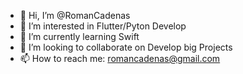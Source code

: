 - 👋 Hi, I’m @RomanCadenas
- 👀 I’m interested in Flutter/Pyton Develop
- 🌱 I’m currently learning Swift
- 💞️ I’m looking to collaborate on Develop big Projects
- 📫 How to reach me: romancadenas@gmail.com

<!---
RomanCadenas/RomanCadenas is a ✨ special ✨ repository because its `README.md` (this file) appears on your GitHub profile.
You can click the Preview link to take a look at your changes.
--->

